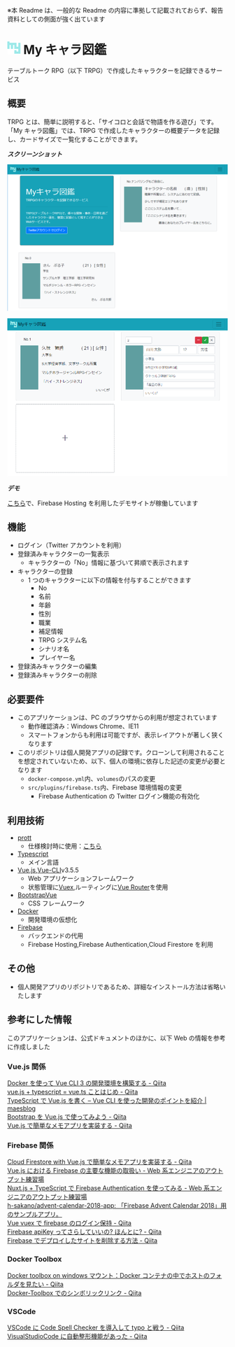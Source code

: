 ※本 Readme は、一般的な Readme の内容に準拠して記載されておらず、報告資料としての側面が強く出ています

# ![【My】](src/assets/logo.png) My キャラ図鑑

テーブルトーク RPG（以下 TRPG）で作成したキャラクターを記録できるサービス

## 概要

TRPG とは、簡単に説明すると、「サイコロと会話で物語を作る遊び」です。  
「My キャラ図鑑」では、TRPG で作成したキャラクターの概要データを記録し、カードサイズで一覧化することができます。

**_スクリーンショット_**

![ログイン画面](./doc/top.png)

![メイン画面](./doc/main.png)

**_デモ_**

[こちら](https://my-char-dictionary.firebaseapp.com/)で、Firebase Hosting を利用したデモサイトが稼働しています

## 機能

- ログイン（Twitter アカウントを利用）
- 登録済みキャラクターの一覧表示
  - キャラクターの「No」情報に基づいて昇順で表示されます
- キャラクターの登録
  - 1 つのキャラクターに以下の情報を付与することができます
    - No
    - 名前
    - 年齢
    - 性別
    - 職業
    - 補足情報
    - TRPG システム名
    - シナリオ名
    - プレイヤー名
- 登録済みキャラクターの編集
- 登録済みキャラクターの削除

## 必要要件

- このアプリケーションは、PC のブラウザからの利用が想定されています
  - 動作確認済み：Windows Chrome、IE11
  - スマートフォンからも利用は可能ですが、表示レイアウトが著しく狭くなります
- このリポジトリは個人開発アプリの記録です。クローンして利用されることを想定されていないため、以下、個人の環境に依存した記述の変更が必要となります
  - `docker-compose.yml`内、`volumes`のパスの変更
  - `src/plugins/firebase.ts`内、Firebase 環境情報の変更
    - Firebase Authentication の Twitter ログイン機能の有効化

## 利用技術

- [prott](https://prottapp.com/)
  - 仕様検討時に使用：[こちら](https://prottapp.com/p/5167fd)
- [Typescript](https://www.typescriptlang.org/)
  - メイン言語
- [Vue.js](https://jp.vuejs.org/index.html),[Vue-CLI](https://cli.vuejs.org/)v3.5.5
  - Web アプリケーションフレームワーク
  - 状態管理に[Vuex](https://vuex.vuejs.org/),ルーティングに[Vue Router](https://router.vuejs.org/)を使用
- [BootstrapVue](https://bootstrap-vue.js.org/)
  - CSS フレームワーク
- [Docker](https://www.docker.com/)
  - 開発環境の仮想化
- [Firebase](https://firebase.google.com/)
  - バックエンドの代用
  - Firebase Hosting,Firebase Authentication,Cloud Firestore を利用

## その他

- 個人開発アプリのリポジトリであるため、詳細なインストール方法は省略いたします

## 参考にした情報

このアプリケーションは、公式ドキュメントのほかに、以下 Web の情報を参考に作成しました

### Vue.js 関係

[Docker を使って Vue CLI 3 の開発環境を構築する - Qiita](https://qiita.com/satokibi/items/189945f984e5e53117ea)  
[vue.js + typescript = vue.ts ことはじめ - Qiita](https://qiita.com/nrslib/items/be90cc19fa3122266fd7)  
[TypeScript で Vue.js を書く – Vue CLI を使った開発のポイントを紹介 | maesblog](https://mae.chab.in/archives/60167#post60167-1)  
[Bootstrap を Vue.js で使ってみよう - Qiita](https://qiita.com/kurararara/items/620dd4de798a941099f5)  
[Vue.js で簡単なメモアプリを実装する - Qiita](https://qiita.com/rubytomato@github/items/294ca52abc2be4ae6131)

### Firebase 関係

[Cloud Firestore with Vue.js で簡単なメモアプリを実装する - Qiita](https://qiita.com/rubytomato@github/items/78087a2c69389f642760)  
[Vue.js における Firebase の主要な機能の取扱い - Web 系エンジニアのアウトプット練習場](https://blog.h-sakano.dev/entry/2018/12/04/000000)  
[Nuxt.js + TypeScript で Firebase Authentication を使ってみる - Web 系エンジニアのアウトプット練習場](https://blog.h-sakano.dev/entry/2018/09/19/125434)  
[h-sakano/advent-calendar-2018-app: 「Firebase Advent Calendar 2018」用のサンプルアプリ。](https://github.com/h-sakano/advent-calendar-2018-app)  
[Vue vuex で firebase のログイン保持 - Qiita](https://qiita.com/ErgoFriend/items/bd1bb445e185bf45e272)  
[Firebase apiKey ってさらしていいの? ほんとに? - Qiita](https://qiita.com/odistagon/items/e9c14ed157200b36eaa5)  
[Firebase でデプロイしたサイトを削除する方法 - Qiita](https://qiita.com/koyo-miyamura/items/be874197f8995b579e01)

### Docker Toolbox

[Docker toolbox on windows マウント：Docker コンテナの中でホストのフォルダを見たい - Qiita](https://qiita.com/hnishi/items/db10505e36c95587851d)  
[Docker-Toolbox でのシンボリックリンク - Qiita](https://qiita.com/horikeso/items/1231208252f2fbf4414c)

### VSCode

[VSCode に Code Spell Checker を導入して typo と戦う - Qiita](https://qiita.com/diescake/items/98c5a099e85775cd917d)  
[VisualStudioCode に自動整形機能があった - Qiita](https://qiita.com/maron8676/items/017cd830ab0c5fb8bcac)
